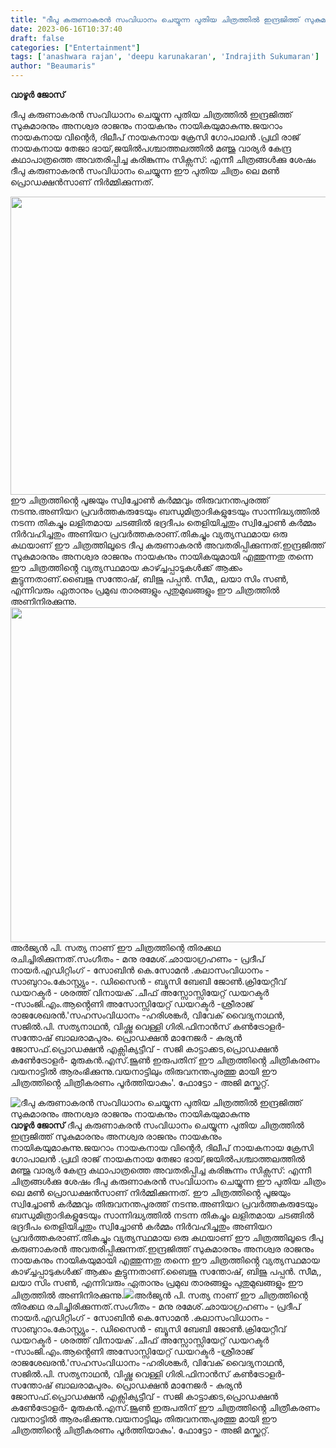 ```yaml
---
title: "ദീപു കരുണാകരൻ സംവിധാനം ചെയ്യുന്ന പുതിയ ചിത്രത്തിൽ ഇന്ദ്രജിത്ത് സുകുമാരനും അനശ്വര രാജനും നായകനും നായികയുമാകുന്നു"
date: 2023-06-16T10:37:40
draft: false
categories: ["Entertainment"]
tags: ['anashwara rajan', 'deepu karunakaran', 'Indrajith Sukumaran']
author: "Beaumaris"
---
```


<strong>വാഴൂർ ജോസ്</strong>

ദീപു കരുണാകരൻ സംവിധാനം ചെയ്യുന്ന പുതിയ ചിത്രത്തിൽ ഇന്ദ്രജിത്ത് സുകുമാരനും അനശ്വര രാജനും നായകനും നായികയുമാകുന്നു.ജയറാം നായകനായ വിന്റെർ, ദിലീപ് നായകനായ ക്രേസി ഗോപാലൻ .പ്രഥി രാജ് നായകനായ തേജാ ഭായ്,ജയിൽപശ്ചാത്തലത്തിൽ മഞ്ജു വാര്യർ കേന്ദ്ര കഥാപാത്രത്തെ അവതരിപ്പിച്ച കരിങ്കുന്നം സിക്സസ്: എന്നീ ചിത്രങ്ങൾക്കു ശേഷം ദീപു കരുണാകരൻ സംവിധാനം ചെയ്യുന്ന ഈ പുതിയ ചിത്രം ലെ മൺ പ്രൊഡക്ഷൻസാണ് നിർമ്മിക്കുന്നത്.

<a href="https://cdn.boolokam.com/articles/2023/06/wfwfwf-2.jpg"><img class=" wp-image-399854 aligncenter" src="https://cdn.boolokam.com/articles/2023/06/wfwfwf-2.jpg" alt="" width="825" height="477" /></a>ഈ ചിത്രത്തിൻ്റെ പൂജയും സ്വിച്ചോൺ കർമ്മവും തിരുവനന്തപുരത്ത് നടന്നു.അണിയറ പ്രവർത്തകരുടേയും ബന്ധുമിത്രാദികളുടേയും സാന്നിദ്ധ്യത്തിൽ നടന്ന തികച്ചും ലളിതമായ ചടങ്ങിൽ ഭദ്രദീപം തെളിയിച്ചതും സ്വിച്ചോൺ കർമ്മം നിർവഹിച്ചതും അണിയറ പ്രവർത്തകരാണ്.തികച്ചും വ്യത്യസ്ഥമായ ഒരു കഥയാണ് ഈ ചിത്രത്തിലൂടെ ദീപു കരുണാകരൻ അവതരിപ്പിക്കുന്നത്.ഇന്ദ്രജിത്ത് സുകുമാരനും അനശ്വര രാജനും നായകനും നായികയുമായി എത്തുന്നതു തന്നെ ഈ ചിത്രത്തിൻ്റെ വ്യത്യസ്ഥമായ കാഴ്ച്ചപ്പാടുകൾക്ക് ആക്കം കൂട്ടുന്നതാണ്.ബൈജു സന്തോഷ്, ബിജു പപ്പൻ. സീമ,, ലയാ സിം സൺ, എന്നിവരും ഏതാനും പ്രമുഖ താരങ്ങളും പുതുമുഖങ്ങളും ഈ ചിത്രത്തിൽ അണിനിരക്കുന്നു.<a href="https://cdn.boolokam.com/articles/2023/06/fwfffff-1.jpg"><img class="size-large wp-image-399853 aligncenter" src="https://cdn.boolokam.com/articles/2023/06/fwfffff-1-1024x686.jpg" alt="" width="800" height="536" /></a>അർജ്യൻ പി. സത്യ നാണ് ഈ ചിത്രത്തിന്റെ തിരക്കഥ രചിച്ചിരിക്കുന്നത്.സംഗീതം - മനു രമേശ്.ഛായാഗ്രഹണം - പ്രദീപ് നായർ.എഡിറ്റിംഗ് - സോബിൻ കെ.സോമൻ .കലാസംവിധാനം - സാബുറാം.കോസ്റ്റ്യും -. ഡിസൈൻ - ബ്യൂസി ബേബി ജോൺ.ക്രിയേറ്റീവ് ഡയറക്ടർ - ശരത്ത് വിനായക് .ചീഫ് അസ്സോസ്സിയേറ്റ് ഡയറക്ടർ -സാംജി.എം.ആൻ്റെണി അസോസ്സിയേറ്റ് ഡയറക്ടർ -ശ്രീരാജ് രാജശേഖരൻ.'സഹസംവിധാനം -ഹരിശങ്കർ, വിവേക് വൈദ്യനാഥൻ, സജിൽ.പി. സത്യനാഥൻ, വിഷ്ണു വെള്ളി ഗിരി.ഫിനാൻസ് കൺട്രോളർ-സന്തോഷ് ബാലരാമപുരം.
പ്രൊഡക്ഷൻ മാനേജർ - കുര്യൻ ജോസഫ്.പ്രൊഡക്ഷൻ എക്സിക്യട്ടീവ് - സജി കാട്ടാക്കട,പ്രൊഡക്ഷൻ കൺേട്രോളർ- മുരുകൻ.എസ്.ജൂൺ ഇരുപതിന് ഈ ചിത്രത്തിൻ്റെ ചിത്രീകരണം വയനാട്ടിൽ ആരംഭിക്കുന്നു.വയനാട്ടിലും തിരുവനന്തപുരത്തു മായി ഈ ചിത്രത്തിൻ്റെ ചിത്രീകരണം പൂർത്തിയാകും'. ഫോട്ടോ - അജി മസ്ക്കറ്റ്.


![ദീപു കരുണാകരൻ സംവിധാനം ചെയ്യുന്ന പുതിയ ചിത്രത്തിൽ ഇന്ദ്രജിത്ത് സുകുമാരനും അനശ്വര രാജനും നായകനും നായികയുമാകുന്നു](https://cdn.boolokam.com/articles/2023/06/wfwfwf-2.jpg)**വാഴൂർ ജോസ്** ദീപു കരുണാകരൻ സംവിധാനം ചെയ്യുന്ന പുതിയ ചിത്രത്തിൽ ഇന്ദ്രജിത്ത് സുകുമാരനും അനശ്വര രാജനും നായകനും നായികയുമാകുന്നു.ജയറാം നായകനായ വിന്റെർ, ദിലീപ് നായകനായ ക്രേസി ഗോപാലൻ .പ്രഥി രാജ് നായകനായ തേജാ ഭായ്,ജയിൽപശ്ചാത്തലത്തിൽ മഞ്ജു വാര്യർ കേന്ദ്ര കഥാപാത്രത്തെ അവതരിപ്പിച്ച കരിങ്കുന്നം സിക്സസ്: എന്നീ ചിത്രങ്ങൾക്കു ശേഷം ദീപു കരുണാകരൻ സംവിധാനം ചെയ്യുന്ന ഈ പുതിയ ചിത്രം ലെ മൺ പ്രൊഡക്ഷൻസാണ് നിർമ്മിക്കുന്നത്. [](https://cdn.boolokam.com/articles/2023/06/wfwfwf-2.jpg)ഈ ചിത്രത്തിൻ്റെ പൂജയും സ്വിച്ചോൺ കർമ്മവും തിരുവനന്തപുരത്ത് നടന്നു.അണിയറ പ്രവർത്തകരുടേയും ബന്ധുമിത്രാദികളുടേയും സാന്നിദ്ധ്യത്തിൽ നടന്ന തികച്ചും ലളിതമായ ചടങ്ങിൽ ഭദ്രദീപം തെളിയിച്ചതും സ്വിച്ചോൺ കർമ്മം നിർവഹിച്ചതും അണിയറ പ്രവർത്തകരാണ്.തികച്ചും വ്യത്യസ്ഥമായ ഒരു കഥയാണ് ഈ ചിത്രത്തിലൂടെ ദീപു കരുണാകരൻ അവതരിപ്പിക്കുന്നത്.ഇന്ദ്രജിത്ത് സുകുമാരനും അനശ്വര രാജനും നായകനും നായികയുമായി എത്തുന്നതു തന്നെ ഈ ചിത്രത്തിൻ്റെ വ്യത്യസ്ഥമായ കാഴ്ച്ചപ്പാടുകൾക്ക് ആക്കം കൂട്ടുന്നതാണ്.ബൈജു സന്തോഷ്, ബിജു പപ്പൻ. സീമ,, ലയാ സിം സൺ, എന്നിവരും ഏതാനും പ്രമുഖ താരങ്ങളും പുതുമുഖങ്ങളും ഈ ചിത്രത്തിൽ അണിനിരക്കുന്നു.[![](https://cdn.boolokam.com/articles/2023/06/fwfffff-1-1024x686.jpg)](https://cdn.boolokam.com/articles/2023/06/fwfffff-1.jpg)അർജ്യൻ പി. സത്യ നാണ് ഈ ചിത്രത്തിന്റെ തിരക്കഥ രചിച്ചിരിക്കുന്നത്.സംഗീതം - മനു രമേശ്.ഛായാഗ്രഹണം - പ്രദീപ് നായർ.എഡിറ്റിംഗ് - സോബിൻ കെ.സോമൻ .കലാസംവിധാനം - സാബുറാം.കോസ്റ്റ്യും -. ഡിസൈൻ - ബ്യൂസി ബേബി ജോൺ.ക്രിയേറ്റീവ് ഡയറക്ടർ - ശരത്ത് വിനായക് .ചീഫ് അസ്സോസ്സിയേറ്റ് ഡയറക്ടർ -സാംജി.എം.ആൻ്റെണി അസോസ്സിയേറ്റ് ഡയറക്ടർ -ശ്രീരാജ് രാജശേഖരൻ.'സഹസംവിധാനം -ഹരിശങ്കർ, വിവേക് വൈദ്യനാഥൻ, സജിൽ.പി. സത്യനാഥൻ, വിഷ്ണു വെള്ളി ഗിരി.ഫിനാൻസ് കൺട്രോളർ-സന്തോഷ് ബാലരാമപുരം. പ്രൊഡക്ഷൻ മാനേജർ - കുര്യൻ ജോസഫ്.പ്രൊഡക്ഷൻ എക്സിക്യട്ടീവ് - സജി കാട്ടാക്കട,പ്രൊഡക്ഷൻ കൺേട്രോളർ- മുരുകൻ.എസ്.ജൂൺ ഇരുപതിന് ഈ ചിത്രത്തിൻ്റെ ചിത്രീകരണം വയനാട്ടിൽ ആരംഭിക്കുന്നു.വയനാട്ടിലും തിരുവനന്തപുരത്തു മായി ഈ ചിത്രത്തിൻ്റെ ചിത്രീകരണം പൂർത്തിയാകും'. ഫോട്ടോ - അജി മസ്ക്കറ്റ്.
